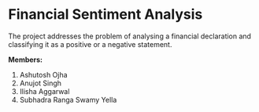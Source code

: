 # Financial Sentiment Analysis

The project addresses the problem of analysing a financial declaration and classifying it as a positive or a negative statement.

**Members:**
1. Ashutosh Ojha
2. Anujot Singh
3. Ilisha Aggarwal
4. Subhadra Ranga Swamy Yella
